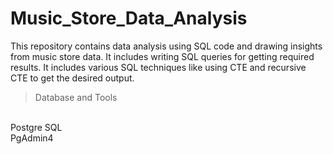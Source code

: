 # Music_Store_Data_Analysis
This repository contains data analysis using SQL code and drawing insights from music store data. It includes writing SQL queries for getting required results. 
It includes various SQL techniques like using CTE and recursive CTE to get the desired output.

> Database and Tools
</br>
Postgre SQL
</br>
PgAdmin4
